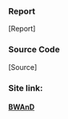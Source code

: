 
### Report

[Report]

### Source Code

[Source]

### Site link:

#### [BWAnD](https://andbakery.web.id/) 

